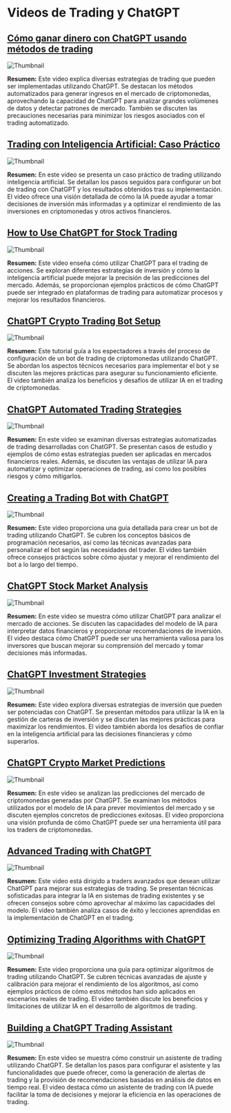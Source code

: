 # Videos de Trading y ChatGPT

## [Cómo ganar dinero con ChatGPT usando métodos de trading](https://www.youtube.com/watch?v=_ueuC4OPHjE)
![Thumbnail](https://img.youtube.com/vi/_ueuC4OPHjE/0.jpg)

**Resumen:** Este video explica diversas estrategias de trading que pueden ser implementadas utilizando ChatGPT. Se destacan los métodos automatizados para generar ingresos en el mercado de criptomonedas, aprovechando la capacidad de ChatGPT para analizar grandes volúmenes de datos y detectar patrones de mercado. También se discuten las precauciones necesarias para minimizar los riesgos asociados con el trading automatizado.

## [Trading con Inteligencia Artificial: Caso Práctico](https://www.youtube.com/watch?v=4BI2Y7Dg_9A)
![Thumbnail](https://img.youtube.com/vi/4BI2Y7Dg_9A/0.jpg)

**Resumen:** En este video se presenta un caso práctico de trading utilizando inteligencia artificial. Se detallan los pasos seguidos para configurar un bot de trading con ChatGPT y los resultados obtenidos tras su implementación. El video ofrece una visión detallada de cómo la IA puede ayudar a tomar decisiones de inversión más informadas y a optimizar el rendimiento de las inversiones en criptomonedas y otros activos financieros.

## [How to Use ChatGPT for Stock Trading](https://www.youtube.com/watch?v=Pt1DU1-9twE)
![Thumbnail](https://img.youtube.com/vi/Pt1DU1-9twE/0.jpg)

**Resumen:** Este video enseña cómo utilizar ChatGPT para el trading de acciones. Se exploran diferentes estrategias de inversión y cómo la inteligencia artificial puede mejorar la precisión de las predicciones del mercado. Además, se proporcionan ejemplos prácticos de cómo ChatGPT puede ser integrado en plataformas de trading para automatizar procesos y mejorar los resultados financieros.

## [ChatGPT Crypto Trading Bot Setup](https://www.youtube.com/watch?v=mYNqikThZvQ)
![Thumbnail](https://img.youtube.com/vi/mYNqikThZvQ/0.jpg)

**Resumen:** Este tutorial guía a los espectadores a través del proceso de configuración de un bot de trading de criptomonedas utilizando ChatGPT. Se abordan los aspectos técnicos necesarios para implementar el bot y se discuten las mejores prácticas para asegurar su funcionamiento eficiente. El video también analiza los beneficios y desafíos de utilizar IA en el trading de criptomonedas.

## [ChatGPT Automated Trading Strategies](https://www.youtube.com/watch?v=yCSQ76Cbi3g)
![Thumbnail](https://img.youtube.com/vi/yCSQ76Cbi3g/0.jpg)

**Resumen:** En este video se examinan diversas estrategias automatizadas de trading desarrolladas con ChatGPT. Se presentan casos de estudio y ejemplos de cómo estas estrategias pueden ser aplicadas en mercados financieros reales. Además, se discuten las ventajas de utilizar IA para automatizar y optimizar operaciones de trading, así como los posibles riesgos y cómo mitigarlos.

## [Creating a Trading Bot with ChatGPT](https://www.youtube.com/watch?v=Jh5rJskkEkU)
![Thumbnail](https://img.youtube.com/vi/Jh5rJskkEkU/0.jpg)

**Resumen:** Este video proporciona una guía detallada para crear un bot de trading utilizando ChatGPT. Se cubren los conceptos básicos de programación necesarios, así como las técnicas avanzadas para personalizar el bot según las necesidades del trader. El video también ofrece consejos prácticos sobre cómo ajustar y mejorar el rendimiento del bot a lo largo del tiempo.

## [ChatGPT Stock Market Analysis](https://www.youtube.com/watch?v=N3E5eYS8d-I)
![Thumbnail](https://img.youtube.com/vi/N3E5eYS8d-I/0.jpg)

**Resumen:** En este video se muestra cómo utilizar ChatGPT para analizar el mercado de acciones. Se discuten las capacidades del modelo de IA para interpretar datos financieros y proporcionar recomendaciones de inversión. El video destaca cómo ChatGPT puede ser una herramienta valiosa para los inversores que buscan mejorar su comprensión del mercado y tomar decisiones más informadas.

## [ChatGPT Investment Strategies](https://www.youtube.com/watch?v=lioFmitR2nE)
![Thumbnail](https://img.youtube.com/vi/lioFmitR2nE/0.jpg)

**Resumen:** Este video explora diversas estrategias de inversión que pueden ser potenciadas con ChatGPT. Se presentan métodos para utilizar la IA en la gestión de carteras de inversión y se discuten las mejores prácticas para maximizar los rendimientos. El video también aborda los desafíos de confiar en la inteligencia artificial para las decisiones financieras y cómo superarlos.

## [ChatGPT Crypto Market Predictions](https://www.youtube.com/watch?v=pngpmgthld4)
![Thumbnail](https://img.youtube.com/vi/pngpmgthld4/0.jpg)

**Resumen:** En este video se analizan las predicciones del mercado de criptomonedas generadas por ChatGPT. Se examinan los métodos utilizados por el modelo de IA para prever movimientos del mercado y se discuten ejemplos concretos de predicciones exitosas. El video proporciona una visión profunda de cómo ChatGPT puede ser una herramienta útil para los traders de criptomonedas.

## [Advanced Trading with ChatGPT](https://www.youtube.com/watch?v=4Q2HxVpJ9nw)
![Thumbnail](https://img.youtube.com/vi/4Q2HxVpJ9nw/0.jpg)

**Resumen:** Este video está dirigido a traders avanzados que desean utilizar ChatGPT para mejorar sus estrategias de trading. Se presentan técnicas sofisticadas para integrar la IA en sistemas de trading existentes y se ofrecen consejos sobre cómo aprovechar al máximo las capacidades del modelo. El video también analiza casos de éxito y lecciones aprendidas en la implementación de ChatGPT en el trading.

## [Optimizing Trading Algorithms with ChatGPT](https://www.youtube.com/watch?v=JIB4G7ybUiM)
![Thumbnail](https://img.youtube.com/vi/JIB4G7ybUiM/0.jpg)

**Resumen:** Este video proporciona una guía para optimizar algoritmos de trading utilizando ChatGPT. Se cubren técnicas avanzadas de ajuste y calibración para mejorar el rendimiento de los algoritmos, así como ejemplos prácticos de cómo estos métodos han sido aplicados en escenarios reales de trading. El video también discute los beneficios y limitaciones de utilizar IA en el desarrollo de algoritmos de trading.

## [Building a ChatGPT Trading Assistant](https://www.youtube.com/watch?v=JRYqsG4iUpw&t=655s)
![Thumbnail](https://img.youtube.com/vi/JRYqsG4iUpw/0.jpg)

**Resumen:** En este video se muestra cómo construir un asistente de trading utilizando ChatGPT. Se detallan los pasos para configurar el asistente y las funcionalidades que puede ofrecer, como la generación de alertas de trading y la provisión de recomendaciones basadas en análisis de datos en tiempo real. El video destaca cómo un asistente de trading con IA puede facilitar la toma de decisiones y mejorar la eficiencia en las operaciones de trading.

